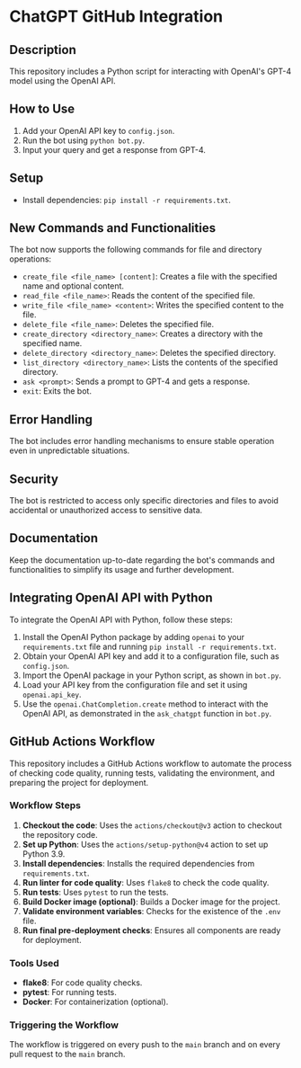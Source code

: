 # ChatGPT GitHub Integration

## Description
This repository includes a Python script for interacting with OpenAI's GPT-4 model using the OpenAI API.

## How to Use
1. Add your OpenAI API key to `config.json`.
2. Run the bot using `python bot.py`.
3. Input your query and get a response from GPT-4.

## Setup
- Install dependencies: `pip install -r requirements.txt`.

## New Commands and Functionalities
The bot now supports the following commands for file and directory operations:

- `create_file <file_name> [content]`: Creates a file with the specified name and optional content.
- `read_file <file_name>`: Reads the content of the specified file.
- `write_file <file_name> <content>`: Writes the specified content to the file.
- `delete_file <file_name>`: Deletes the specified file.
- `create_directory <directory_name>`: Creates a directory with the specified name.
- `delete_directory <directory_name>`: Deletes the specified directory.
- `list_directory <directory_name>`: Lists the contents of the specified directory.
- `ask <prompt>`: Sends a prompt to GPT-4 and gets a response.
- `exit`: Exits the bot.

## Error Handling
The bot includes error handling mechanisms to ensure stable operation even in unpredictable situations.

## Security
The bot is restricted to access only specific directories and files to avoid accidental or unauthorized access to sensitive data.

## Documentation
Keep the documentation up-to-date regarding the bot's commands and functionalities to simplify its usage and further development.

## Integrating OpenAI API with Python

To integrate the OpenAI API with Python, follow these steps:

1. Install the OpenAI Python package by adding `openai` to your `requirements.txt` file and running `pip install -r requirements.txt`.
2. Obtain your OpenAI API key and add it to a configuration file, such as `config.json`.
3. Import the OpenAI package in your Python script, as shown in `bot.py`.
4. Load your API key from the configuration file and set it using `openai.api_key`.
5. Use the `openai.ChatCompletion.create` method to interact with the OpenAI API, as demonstrated in the `ask_chatgpt` function in `bot.py`.

## GitHub Actions Workflow

This repository includes a GitHub Actions workflow to automate the process of checking code quality, running tests, validating the environment, and preparing the project for deployment.

### Workflow Steps

1. **Checkout the code**: Uses the `actions/checkout@v3` action to checkout the repository code.
2. **Set up Python**: Uses the `actions/setup-python@v4` action to set up Python 3.9.
3. **Install dependencies**: Installs the required dependencies from `requirements.txt`.
4. **Run linter for code quality**: Uses `flake8` to check the code quality.
5. **Run tests**: Uses `pytest` to run the tests.
6. **Build Docker image (optional)**: Builds a Docker image for the project.
7. **Validate environment variables**: Checks for the existence of the `.env` file.
8. **Run final pre-deployment checks**: Ensures all components are ready for deployment.

### Tools Used

- **flake8**: For code quality checks.
- **pytest**: For running tests.
- **Docker**: For containerization (optional).

### Triggering the Workflow

The workflow is triggered on every push to the `main` branch and on every pull request to the `main` branch.

